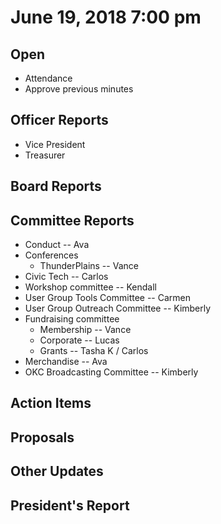 # June 19, 2018 7:00 pm

## Open
* Attendance
* Approve previous minutes

## Officer Reports
* Vice President
* Treasurer

## Board Reports

## Committee Reports

* Conduct -- Ava
* Conferences
    - ThunderPlains -- Vance
* Civic Tech -- Carlos
* Workshop committee -- Kendall
* User Group Tools Committee -- Carmen
* User Group Outreach Committee -- Kimberly
* Fundraising committee
    - Membership -- Vance
    - Corporate -- Lucas
    - Grants -- Tasha K / Carlos
* Merchandise -- Ava
* OKC Broadcasting Committee -- Kimberly

## Action Items

## Proposals

## Other Updates

## President's Report 
